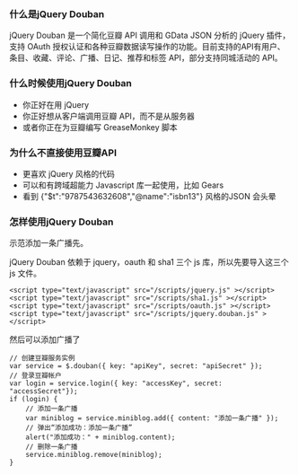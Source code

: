 ### 什么是jQuery Douban ###
jQuery Douban 是一个简化豆瓣 API 调用和 GData JSON 分析的 jQuery 插件，支持 OAuth 授权认证和各种豆瓣数据读写操作的功能。目前支持的API有用户、条目、收藏、评论、广播、日记、推荐和标签 API，部分支持同城活动的 API。

### 什么时候使用jQuery Douban ###
  * 你正好在用 jQuery
  * 你正好想从客户端调用豆瓣 API，而不是从服务器
  * 或者你正在为豆瓣编写 GreaseMonkey 脚本

### 为什么不直接使用豆瓣API ###
  * 更喜欢 jQuery 风格的代码
  * 可以和有跨域超能力 Javascript 库一起使用，比如 Gears
  * 看到 {"$t":"9787543632608","@name":"isbn13"} 风格的JSON 会头晕

### 怎样使用jQuery Douban ###
示范添加一条广播先。

jQuery Douban 依赖于 jquery，oauth 和 sha1 三个 js 库，所以先要导入这三个 js 文件。
```
<script type="text/javascript" src="/scripts/jquery.js" ></script>
<script type="text/javascript" src="/scripts/sha1.js" ></script>
<script type="text/javascript" src="/scripts/oauth.js" ></script>
<script type="text/javascript" src="/scripts/jquery.douban.js" ></script>
```

然后可以添加广播了

```
// 创建豆瓣服务实例
var service = $.douban({ key: "apiKey", secret: "apiSecret" });
// 登录豆瓣帐户
var login = service.login({ key: "accessKey", secret: "accessSecret"});
if (login) {
    // 添加一条广播
    var miniblog = service.miniblog.add({ content: "添加一条广播" });
    // 弹出“添加成功：添加一条广播”
    alert("添加成功：" + miniblog.content);
    // 删除一条广播
    service.miniblog.remove(miniblog);
}
```